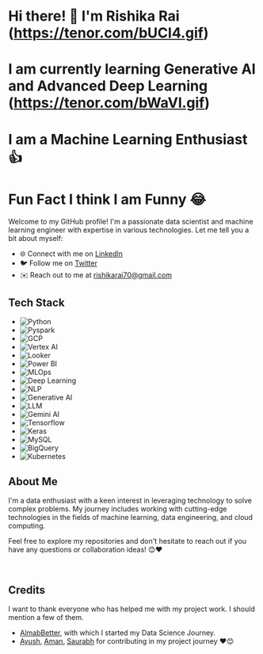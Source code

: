 # Hi there! 👋 I'm Rishika Rai      (https://tenor.com/bUCI4.gif)
# I am currently learning Generative AI and Advanced Deep Learning (https://tenor.com/bWaVl.gif)
# I am a Machine Learning Enthusiast 👍
# Fun Fact I think I am Funny 😂

Welcome to my GitHub profile! I'm a passionate data scientist and machine learning engineer with expertise in various technologies. Let me tell you a bit about myself:

- 🌐 Connect with me on [LinkedIn](https://www.linkedin.com/in/rishika-rai-058520149/)
- 🐦 Follow me on [Twitter](https://twitter.com/rishikarai70)
- ✉️ Reach out to me at rishikarai70@gmail.com

## Tech Stack

- ![Python](https://img.shields.io/badge/Python-3776AB?style=for-the-badge&logo=python&logoColor=white)
- ![Pyspark](https://img.shields.io/badge/Pyspark-3776AB?style=for-the-badge&logo=apache-spark&logoColor=white)
- ![GCP](https://img.shields.io/badge/GCP-4285F4?style=for-the-badge&logo=google-cloud&logoColor=white)
- ![Vertex AI](https://img.shields.io/badge/Vertex_AI-4285F4?style=for-the-badge&logo=google-cloud&logoColor=white)
- ![Looker](https://img.shields.io/badge/Looker-03A9F4?style=for-the-badge&logo=looker&logoColor=white)
- ![Power BI](https://img.shields.io/badge/Power_BI-F2C811?style=for-the-badge&logo=microsoft-power-bi&logoColor=black)
- ![MLOps](https://img.shields.io/badge/MLOps-424242?style=for-the-badge)
- ![Deep Learning](https://img.shields.io/badge/Deep_Learning-FF6F61?style=for-the-badge)
- ![NLP](https://img.shields.io/badge/NLP-4B8BF5?style=for-the-badge)
- ![Generative AI](https://img.shields.io/badge/Generative_AI-8A63B6?style=for-the-badge)
- ![LLM](https://img.shields.io/badge/LLM-00BFFF?style=for-the-badge)
- ![Gemini AI](https://img.shields.io/badge/Gemini_AI-00BFFF?style=for-the-badge)
- ![Tensorflow](https://img.shields.io/badge/Tensorflow-FF6F61?style=for-the-badge&logo=tensorflow&logoColor=white)
- ![Keras](https://img.shields.io/badge/Keras-D00000?style=for-the-badge&logo=keras&logoColor=white)
- ![MySQL](https://img.shields.io/badge/MySQL-4479A1?style=for-the-badge&logo=mysql&logoColor=white)
- ![BigQuery](https://img.shields.io/badge/BigQuery-4285F4?style=for-the-badge&logo=google-cloud&logoColor=white)
- ![Kubernetes](https://img.shields.io/badge/Kubernetes-326CE5?style=for-the-badge&logo=kubernetes&logoColor=white)

## About Me

I'm a data enthusiast with a keen interest in leveraging technology to solve complex problems. My journey includes working with cutting-edge technologies in the fields of machine learning, data engineering, and cloud computing.

Feel free to explore my repositories and don't hesitate to reach out if you have any questions or collaboration ideas! 😊❤️
 

<br/>  

## Credits
I want to thank everyone who has helped me with my project work. I should mention a few of them.

- [AlmabBetter](https://www.almabetter.com/), with which I started my Data Science Journey. 
- [Ayush](https://github.com/SharmaAyush98), [Aman](https://github.com/AMAN-GULERIA), [Saurabh](https://github.com/SaurabhAradwad/SaurabhAradwad) for contributing in my project journey ❤️😊


